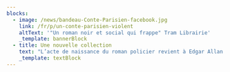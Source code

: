 ```yaml
---
blocks:
  - image: /news/bandeau-Conte-Parisien-facebook.jpg
    link: /fr/p/un-conte-parisien-violent
    altText: '"Un roman noir et social qui frappe" Tram Librairie'
    _template: bannerBlock
  - title: Une nouvelle collection
    text: "L’acte de naissance du roman policier revient à Edgar Allan Poe, poète et écrivain de littérature fantastique. Dans son sillage, des auteurs de référence comme Conan Doyle, Agatha Christie, Jim Thompson, Fred Vargas et tant d’autres, se nourrissent d’influences diverses. Ils et elles ont créé un va-et-vient chaque jour plus riche entre les genres.\_\n\nLes nouvelles générations débordent le cadre fixé par les codes. Les éléments du polar se retrouvent dans la science-fiction, le fantastique imprègne le noir, et la littérature dite « blanche » s’empare de ces références populaires. Les imaginaires fusionnent.\n\n[> Lire la suite](/fr/page/a-propos)\n"
    _template: textBlock
---
```

